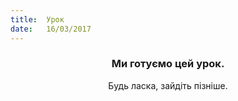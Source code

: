```yaml
---
title:  Урок
date:   16/03/2017
---
```


### <center>Ми готуємо цей урок.</center>
<center>Будь ласка, зайдіть пізніше.</center>